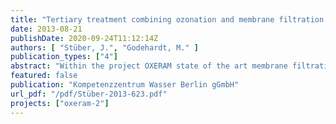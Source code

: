 ```yaml
---
title: "Tertiary treatment combining ozonation and membrane filtration – Pilot scale investigations"
date: 2013-08-21
publishDate: 2020-09-24T11:12:14Z
authors: [ "Stüber, J.", "Godehardt, M." ]
publication_types: ["4"]
abstract: "Within the project OXERAM state of the art membrane filtration was applied as a tertiary treatment step for advanced phosphorus removal in a municipal wastewater treatment plant. Two membrane types, ceramic and polymeric, were tested in pilot scale, using commercial membrane modules. Due to the drawback of membrane fouling, leading to comparably high investment and operating costs, pre-treatment with ozone was tested. Ozonation was expected to increase the sustainable flux for both membrane types. For both membranes types high filtrate quality was achieved. A mean total phosphorus concentration below 25 µg/L was achieved over two years. Additionally disinfection is reached and therefore the European bathing water standards were met. The effect of ozonation and coagulation on various water quality parameters were evaluated and are presented in this report. Ultrafiltration modules (0.02 µm) made of polyether sulfone (PES) were tested comparing different capillary diameters (0.9 vs. 1.5 mm) leading to different package densities (respectively 40 and 60 m2 per module). Both types were operated in parallel and the experience showed a more robust operation with 1.5 mm capillaries when applying high fluxes targeting high recoveries. Both evaluation parameters, total fouling rate and membrane regeneration by cleaning in place, suggested the 1.5 mm module for the application at the WWTP Ruhleben. Optimizing the operation set up and cleaning strategy proved that recoveries = 95 % could be achieved and therefore a second filtration unit treating the backwash water is obsolete. The design with max 75 L/(m2h), 60 minutes of filtration, and a backwash duration of 40 s is the proposed set up for WWTP Ruhleben. A daily acidic chemical enhanced backwash combined with a weekly caustic cleaning step proved to manage the fouling affinity and a cleaning in place interval of 1 – 3 months was demonstrated in a long term run. The usage of ozone did not improve the overall filtration performance, because the benefit of a higher filterability is compensated by a higher additional fouling resistance after each backwash. Therefore the mean trans-membrane pressure remains in the same range. These results were only collected with the combination of ozonation and PES ultrafiltration membranes. Lab scale tests conducted at the Chair of Water Quality, TU Berlin, confirm this outcome but showed different results for other membrane materials and pore sizes. The potential to reduce the total fouling rate combining ozonation with coagulation prior ceramic membrane filtration was shown. A microfiltration membrane (0.1 µm) consisting of Al2O3 and a surface of 25 m2 was tested in pilot scale. Applying a dose of 15 mgO3/L (z = 1.18 mgO3/mgDOC) could reduce the total fouling rate by half even when doubling the flux from 60 L/(m2h) to 120 L/(m2h). Critical flux experiments showed that the application of 7.5 mgO3/L (z = 0.7 mgO3/mgDOC) was sufficient to recognize the beneficial effect of pre-ozonation. Treating the secondary effluent of WWTP Ruhleben a sustainable flux around 130 – 140 L/(m2h) was identified when applying pre-ozonation of 7.5 mgO3/L (z = 0.7 mgO3/mgDOC) and 8 mgFe/L for coagulation. It was not possible to demonstrate this process set up in a long term run, due to technical malfunctions. An economic evaluation showed however that for the case of WWTP Ruhleben a sustainable flux > 500 L/(m2h) is required to be competitive against tertiary treatment with polymeric membranes without ozone. This high value can be explained by the high module cost for ceramic membranes and the high DOC content of the secondary effluent, leading to increased effort for ozonation."
featured: false
publication: "Kompetenzzentrum Wasser Berlin gGmbH"
url_pdf: "/pdf/Stüber-2013-623.pdf"
projects: ["oxeram-2"]
---
```


